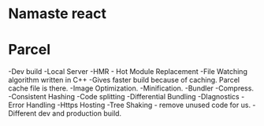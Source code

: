 # Namaste react 


# Parcel 
  -Dev build
  -Local Server
  -HMR - Hot Module Replacement
  -File Watching algorithm written in C++
  -Gives faster build because of caching. Parcel cache file is there.
  -Image Optimization.
  -Minification.
  -Bundler
  -Compress.
  -Consistent Hashing 
  -Code splitting
  -Differential Bundling
  -DIagnostics
  -Error Handling
  -Https Hosting
  -Tree Shaking - remove unused code for us.
  -Different dev and production build.